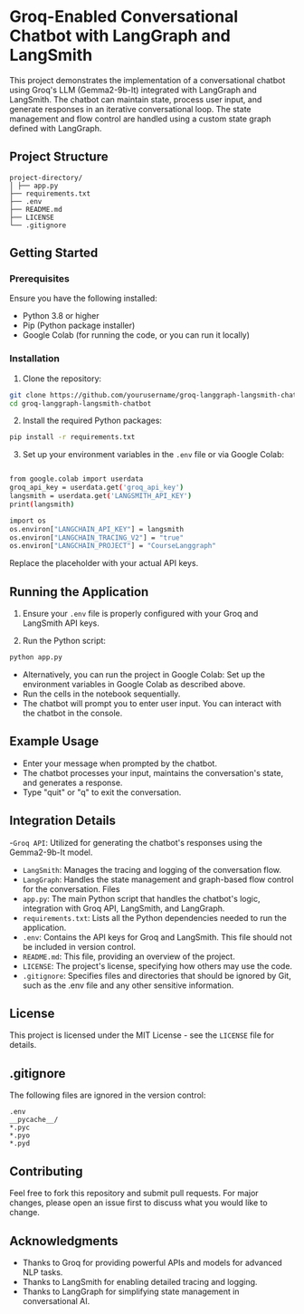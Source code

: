 # Groq-Enabled Conversational Chatbot with LangGraph and LangSmith

This project demonstrates the implementation of a conversational chatbot using Groq's LLM (Gemma2-9b-It) integrated with LangGraph and LangSmith. The chatbot can maintain state, process user input, and generate responses in an iterative conversational loop. The state management and flow control are handled using a custom state graph defined with LangGraph.

## Project Structure

```
project-directory/ 
│ ├── app.py 
├── requirements.txt 
├── .env 
├── README.md 
├── LICENSE 
└── .gitignore
```

## Getting Started

### Prerequisites

Ensure you have the following installed:
- Python 3.8 or higher
- Pip (Python package installer)
- Google Colab (for running the code, or you can run it locally)

### Installation

1. Clone the repository:

```bash
git clone https://github.com/yourusername/groq-langgraph-langsmith-chatbot.git
cd groq-langgraph-langsmith-chatbot
```

2. Install the required Python packages:

```bash 
pip install -r requirements.txt
```
3. Set up your environment variables in the `.env` file or via Google Colab:

```bash

from google.colab import userdata
groq_api_key = userdata.get('groq_api_key')
langsmith = userdata.get('LANGSMITH_API_KEY')
print(langsmith)

import os
os.environ["LANGCHAIN_API_KEY"] = langsmith
os.environ["LANGCHAIN_TRACING_V2"] = "true"
os.environ["LANGCHAIN_PROJECT"] = "CourseLanggraph"

```
Replace the placeholder with your actual API keys.

## Running the Application
1. Ensure your `.env` file is properly configured with your Groq and LangSmith API keys.

2. Run the Python script:

```bash
python app.py
``` 

- Alternatively, you can run the project in Google Colab:
Set up the environment variables in Google Colab as described above.
- Run the cells in the notebook sequentially.
- The chatbot will prompt you to enter user input. You can interact with the chatbot in the console.

## Example Usage
- Enter your message when prompted by the chatbot.
- The chatbot processes your input, maintains the conversation's state, and generates a response.
- Type "quit" or "q" to exit the conversation.

## Integration Details

-`Groq API`: Utilized for generating the chatbot's responses using the Gemma2-9b-It model.
- `LangSmith`: Manages the tracing and logging of the conversation flow.
- `LangGraph`: Handles the state management and graph-based flow control for the conversation.
Files
- `app.py`: The main Python script that handles the chatbot's logic, integration with Groq API, LangSmith, and LangGraph.
- `requirements.txt`: Lists all the Python dependencies needed to run the application.
- `.env`: Contains the API keys for Groq and LangSmith. This file should not be included in version control.
- `README.md`: This file, providing an overview of the project.
- `LICENSE`: The project's license, specifying how others may use the code.
- `.gitignore`: Specifies files and directories that should be ignored by Git, such as the .env file and any other sensitive information.

## License
This project is licensed under the MIT License - see the `LICENSE` file for details.

## .gitignore
The following files are ignored in the version control:

```
.env
__pycache__/
*.pyc
*.pyo
*.pyd
```

## Contributing
Feel free to fork this repository and submit pull requests. For major changes, please open an issue first to discuss what you would like to change.

## Acknowledgments
- Thanks to Groq for providing powerful APIs and models for advanced NLP tasks.
- Thanks to LangSmith for enabling detailed tracing and logging.
- Thanks to LangGraph for simplifying state management in conversational AI.




